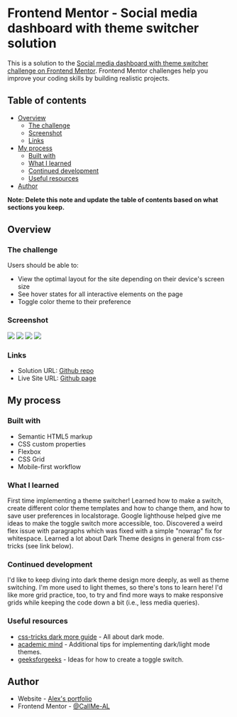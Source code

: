 # Frontend Mentor - Social media dashboard with theme switcher solution

This is a solution to the [Social media dashboard with theme switcher challenge on Frontend Mentor](https://www.frontendmentor.io/challenges/social-media-dashboard-with-theme-switcher-6oY8ozp_H). Frontend Mentor challenges help you improve your coding skills by building realistic projects.

## Table of contents

- [Overview](#overview)
  - [The challenge](#the-challenge)
  - [Screenshot](#screenshot)
  - [Links](#links)
- [My process](#my-process)
  - [Built with](#built-with)
  - [What I learned](#what-i-learned)
  - [Continued development](#continued-development)
  - [Useful resources](#useful-resources)
- [Author](#author)

**Note: Delete this note and update the table of contents based on what sections you keep.**

## Overview

### The challenge

Users should be able to:

- View the optimal layout for the site depending on their device's screen size
- See hover states for all interactive elements on the page
- Toggle color theme to their preference

### Screenshot

![](screenshots/desktop-dark-theme.jpg)
![](screenshots/desktop-light-theme.jpg)
![](screenshots/mobile-dark-theme.jpg)
![](screenshots/mobile-light-theme.jpg)

### Links

- Solution URL: [Github repo](https://github.com/CallMe-AL/frontendmentor-social-dashboard)
- Live Site URL: [Github page](https://callme-al.github.io/frontendmentor-social-dashboard/)

## My process

### Built with

- Semantic HTML5 markup
- CSS custom properties
- Flexbox
- CSS Grid
- Mobile-first workflow

### What I learned

First time implementing a theme switcher! Learned how to make a switch, create different color theme templates and how to change them, and how to save user preferences in localstorage. Google lighthouse helped give me ideas to make the toggle switch more accessible, too. Discovered a weird flex issue with paragraphs which was fixed with a simple "nowrap" fix for whitespace. Learned a lot about Dark Theme designs in general from css-tricks (see link below).

### Continued development

I'd like to keep diving into dark theme design more deeply, as well as theme switching. I'm more used to light themes, so there's tons to learn here! I'd like more grid practice, too, to try and find more ways to make responsive grids while keeping the code down a bit (i.e., less media queries).

### Useful resources

- [css-tricks dark more guide](https://css-tricks.com/a-complete-guide-to-dark-mode-on-the-web/#storing-preferences) - All about dark mode.
- [academic mind](https://academind.com/tutorials/adding-dark-mode) - Additional tips for implementing dark/light mode themes.
- [geeksforgeeks](https://www.geeksforgeeks.org/how-to-create-toggle-switch-by-using-html-and-css/) - Ideas for how to create a toggle switch.

## Author

- Website - [Alex's portfolio](https://callme-al.github.io/portfolio/)
- Frontend Mentor - [@CallMe-AL](https://www.frontendmentor.io/profile/CallMe-AL)
